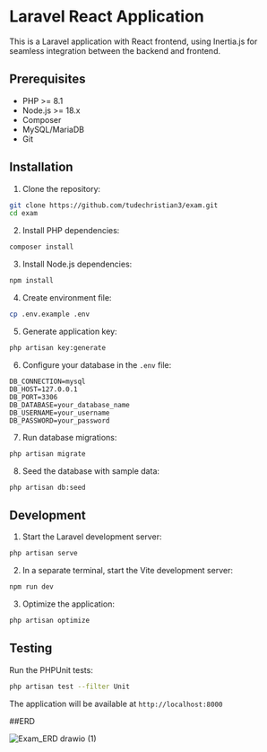 # Laravel React Application

This is a Laravel application with React frontend, using Inertia.js for seamless integration between the backend and frontend.

## Prerequisites

- PHP >= 8.1
- Node.js >= 18.x
- Composer
- MySQL/MariaDB
- Git

## Installation

1. Clone the repository:

```bash
git clone https://github.com/tudechristian3/exam.git
cd exam
```

2. Install PHP dependencies:

```bash
composer install
```

3. Install Node.js dependencies:

```bash
npm install
```

4. Create environment file:

```bash
cp .env.example .env
```

5. Generate application key:

```bash
php artisan key:generate
```

6. Configure your database in the `.env` file:

```
DB_CONNECTION=mysql
DB_HOST=127.0.0.1
DB_PORT=3306
DB_DATABASE=your_database_name
DB_USERNAME=your_username
DB_PASSWORD=your_password
```

7. Run database migrations:

```bash
php artisan migrate
```

8. Seed the database with sample data:

```bash
php artisan db:seed
```

## Development

1. Start the Laravel development server:

```bash
php artisan serve
```

2. In a separate terminal, start the Vite development server:

```bash
npm run dev
```

3. Optimize the application:

```bash
php artisan optimize
```

## Testing

Run the PHPUnit tests:

```bash
php artisan test --filter Unit
```

The application will be available at `http://localhost:8000`

##ERD

![Exam_ERD drawio (1)](https://github.com/user-attachments/assets/d449498e-6cc7-467d-8dcf-60b09ad08ff2)
